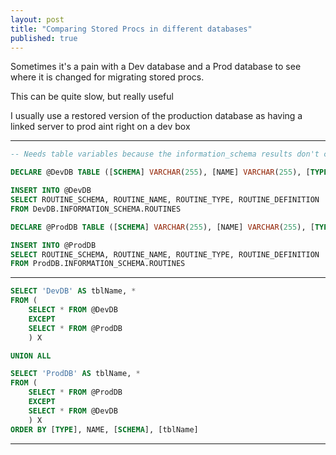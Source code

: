 ```yaml
---
layout: post
title: "Comparing Stored Procs in different databases"
published: true
---
```

Sometimes it's a pain with a Dev database and a Prod database to see where it is changed for migrating stored procs. 

This can be quite slow, but really useful

I usually use a restored version of the production database as having a linked server to prod aint right on a dev box

----------------------------------------

```sql
-- Needs table variables because the information_schema results don't compare nicely. Weird.

DECLARE @DevDB TABLE ([SCHEMA] VARCHAR(255), [NAME] VARCHAR(255), [TYPE] VARCHAR(255), [DEFINITION] VARCHAR(8000))

INSERT INTO @DevDB
SELECT ROUTINE_SCHEMA, ROUTINE_NAME, ROUTINE_TYPE, ROUTINE_DEFINITION
FROM DevDB.INFORMATION_SCHEMA.ROUTINES

DECLARE @ProdDB TABLE ([SCHEMA] VARCHAR(255), [NAME] VARCHAR(255), [TYPE] VARCHAR(255), [DEFINITION] VARCHAR(8000))

INSERT INTO @ProdDB
SELECT ROUTINE_SCHEMA, ROUTINE_NAME, ROUTINE_TYPE, ROUTINE_DEFINITION
FROM ProdDB.INFORMATION_SCHEMA.ROUTINES
```

----------------------------------------

```sql
SELECT 'DevDB' AS tblName, *
FROM (
	SELECT * FROM @DevDB	
	EXCEPT	
	SELECT * FROM @ProdDB
	) X

UNION ALL

SELECT 'ProdDB' AS tblName, *
FROM (
	SELECT * FROM @ProdDB	
	EXCEPT	
	SELECT * FROM @DevDB
	) X
ORDER BY [TYPE], NAME, [SCHEMA], [tblName]
```

----------------------------------------